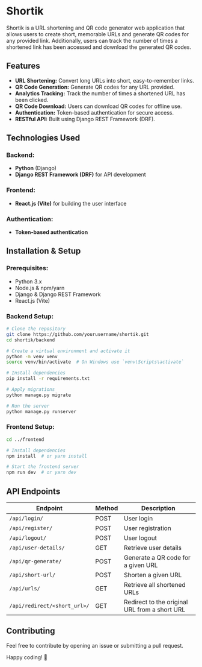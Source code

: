 # Shortik

Shortik is a URL shortening and QR code generator web application that allows users to create short, memorable URLs and generate QR codes for any provided link. Additionally, users can track the number of times a shortened link has been accessed and download the generated QR codes.

## Features

- **URL Shortening:** Convert long URLs into short, easy-to-remember links.
- **QR Code Generation:** Generate QR codes for any URL provided.
- **Analytics Tracking:** Track the number of times a shortened URL has been clicked.
- **QR Code Download:** Users can download QR codes for offline use.
- **Authentication:** Token-based authentication for secure access.
- **RESTful API:** Built using Django REST Framework (DRF).

## Technologies Used

### Backend:
- **Python** (Django)
- **Django REST Framework (DRF)** for API development

### Frontend:
- **React.js (Vite)** for building the user interface

### Authentication:
- **Token-based authentication**

## Installation & Setup

### Prerequisites:
- Python 3.x
- Node.js & npm/yarn
- Django & Django REST Framework
- React.js (Vite)

### Backend Setup:
```bash
# Clone the repository
git clone https://github.com/yourusername/shortik.git
cd shortik/backend

# Create a virtual environment and activate it
python -m venv venv
source venv/bin/activate  # On Windows use `venv\Scripts\activate`

# Install dependencies
pip install -r requirements.txt

# Apply migrations
python manage.py migrate

# Run the server
python manage.py runserver
```

### Frontend Setup:
```bash
cd ../frontend

# Install dependencies
npm install  # or yarn install

# Start the frontend server
npm run dev  # or yarn dev
```

## API Endpoints

| Endpoint | Method | Description |
|----------|--------|-------------|
| `/api/login/` | POST | User login |
| `/api/register/` | POST | User registration |
| `/api/logout/` | POST | User logout |
| `/api/user-details/` | GET | Retrieve user details |
| `/api/qr-generate/` | POST | Generate a QR code for a given URL |
| `/api/short-url/` | POST | Shorten a given URL |
| `/api/urls/` | GET | Retrieve all shortened URLs |
| `/api/redirect/<short_url>/` | GET | Redirect to the original URL from a short URL |

## Contributing
Feel free to contribute by opening an issue or submitting a pull request.

Happy coding! 🚀

